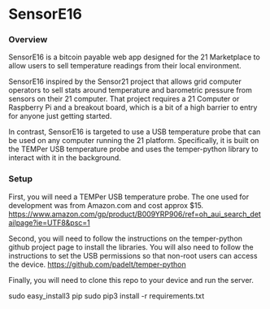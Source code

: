 # SensorE16

### Overview
SensorE16 is a bitcoin payable web app designed for the 21 Marketplace to allow users to sell temperature readings from their local environment.  

SensorE16 inspired by the Sensor21 project that allows grid computer operators to sell stats around temperature and barometric pressure from
sensors on their 21 computer.  That project requires a 21 Computer or Raspberry Pi and a breakout board, which is a bit of a high barrier to
entry for anyone just getting started.

In contrast, SensorE16 is targeted to use a USB temperature probe that can be used on any computer running the 21 platform.  Specifically,
it is built on the TEMPer USB temperature probe and uses the temper-python library to interact with it in the background.

### Setup

First, you will need a TEMPer USB temperature probe.  The one used for development was from Amazon.com and cost approx $15.  https://www.amazon.com/gp/product/B009YRP906/ref=oh_aui_search_detailpage?ie=UTF8&psc=1

Second, you will need to follow the instructions on the temper-python github project page to install the libraries.  You will also need to
follow the instructions to set the USB permissions so that non-root users can access the device.
https://github.com/padelt/temper-python

Finally, you will need to clone this repo to your device and run the server.

sudo easy_install3 pip
sudo pip3 install -r requirements.txt
